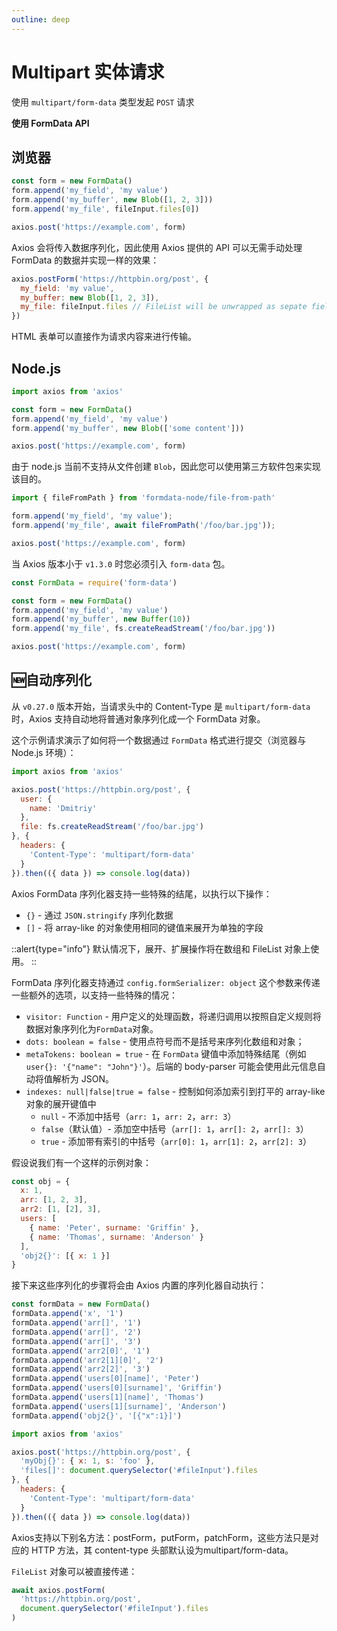 ```yaml
---
outline: deep
---
```


# Multipart 实体请求

使用 `multipart/form-data` 类型发起 `POST` 请求

**使用 FormData API**

## 浏览器

```javascript
const form = new FormData()
form.append('my_field', 'my value')
form.append('my_buffer', new Blob([1, 2, 3]))
form.append('my_file', fileInput.files[0])

axios.post('https://example.com', form)
```

Axios 会将传入数据序列化，因此使用 Axios 提供的 API 可以无需手动处理 FormData 的数据并实现一样的效果：

```javascript
axios.postForm('https://httpbin.org/post', {
  my_field: 'my value',
  my_buffer: new Blob([1, 2, 3]),
  my_file: fileInput.files // FileList will be unwrapped as sepate fields
})
```

HTML 表单可以直接作为请求内容来进行传输。

## Node.js

```javascript
import axios from 'axios'

const form = new FormData()
form.append('my_field', 'my value')
form.append('my_buffer', new Blob(['some content']))

axios.post('https://example.com', form)
```

由于 node.js 当前不支持从文件创建 `Blob`，因此您可以使用第三方软件包来实现该目的。

```javascript
import { fileFromPath } from 'formdata-node/file-from-path'

form.append('my_field', 'my value');
form.append('my_file', await fileFromPath('/foo/bar.jpg'));

axios.post('https://example.com', form)
```

当 Axios 版本小于 `v1.3.0` 时您必须引入 `form-data` 包。

```javascript
const FormData = require('form-data')

const form = new FormData()
form.append('my_field', 'my value')
form.append('my_buffer', new Buffer(10))
form.append('my_file', fs.createReadStream('/foo/bar.jpg'))

axios.post('https://example.com', form)
```

## :new:自动序列化

从 `v0.27.0` 版本开始，当请求头中的 Content-Type 是 `multipart/form-data` 时，Axios 支持自动地将普通对象序列化成一个
FormData
对象。

这个示例请求演示了如何将一个数据通过 `FormData` 格式进行提交（浏览器与 Node.js 环境）：

```javascript
import axios from 'axios'

axios.post('https://httpbin.org/post', {
  user: {
    name: 'Dmitriy'
  },
  file: fs.createReadStream('/foo/bar.jpg')
}, {
  headers: {
    'Content-Type': 'multipart/form-data'
  }
}).then(({ data }) => console.log(data))
```

Axios FormData 序列化器支持一些特殊的结尾，以执行以下操作：

- `{}` - 通过 `JSON.stringify` 序列化数据
- `[]` - 将 array-like 的对象使用相同的键值来展开为单独的字段

::alert{type="info"}
默认情况下，展开、扩展操作将在数组和 FileList 对象上使用。
::

FormData 序列化器支持通过 `config.formSerializer: object` 这个参数来传递一些额外的选项，以支持一些特殊的情况：

- `visitor: Function` - 用户定义的处理函数，将递归调用以按照自定义规则将数据对象序列化为`FormData`对象。
- `dots: boolean = false` - 使用点符号而不是括号来序列化数组和对象；
- `metaTokens: boolean = true` - 在 `FormData` 键值中添加特殊结尾（例如`user{}: '{"name": "John"}'`）。后端的 body-parser
  可能会使用此元信息自动将值解析为 JSON。
- `indexes: null|false|true = false` - 控制如何添加索引到打平的 array-like 对象的展开键值中
    - `null` - 不添加中括号（`arr: 1`，`arr: 2`，`arr: 3`）
    - `false`（默认值）- 添加空中括号（`arr[]: 1`，`arr[]: 2`，`arr[]: 3`）
    - `true` - 添加带有索引的中括号（`arr[0]: 1`，`arr[1]: 2`，`arr[2]: 3`）

假设说我们有一个这样的示例对象：

```javascript
const obj = {
  x: 1,
  arr: [1, 2, 3],
  arr2: [1, [2], 3],
  users: [
    { name: 'Peter', surname: 'Griffin' },
    { name: 'Thomas', surname: 'Anderson' }
  ],
  'obj2{}': [{ x: 1 }]
}
```

接下来这些序列化的步骤将会由 Axios 内置的序列化器自动执行：

```javascript
const formData = new FormData()
formData.append('x', '1')
formData.append('arr[]', '1')
formData.append('arr[]', '2')
formData.append('arr[]', '3')
formData.append('arr2[0]', '1')
formData.append('arr2[1][0]', '2')
formData.append('arr2[2]', '3')
formData.append('users[0][name]', 'Peter')
formData.append('users[0][surname]', 'Griffin')
formData.append('users[1][name]', 'Thomas')
formData.append('users[1][surname]', 'Anderson')
formData.append('obj2{}', '[{"x":1}]')
```

```javascript
import axios from 'axios'

axios.post('https://httpbin.org/post', {
  'myObj{}': { x: 1, s: 'foo' },
  'files[]': document.querySelector('#fileInput').files
}, {
  headers: {
    'Content-Type': 'multipart/form-data'
  }
}).then(({ data }) => console.log(data))
```

Axios支持以下别名方法：postForm，putForm，patchForm，这些方法只是对应的 HTTP 方法，其 content-type 头部默认设为multipart/form-data。

`FileList` 对象可以被直接传递：


```javascript
await axios.postForm(
  'https://httpbin.org/post',
  document.querySelector('#fileInput').files
)
```
